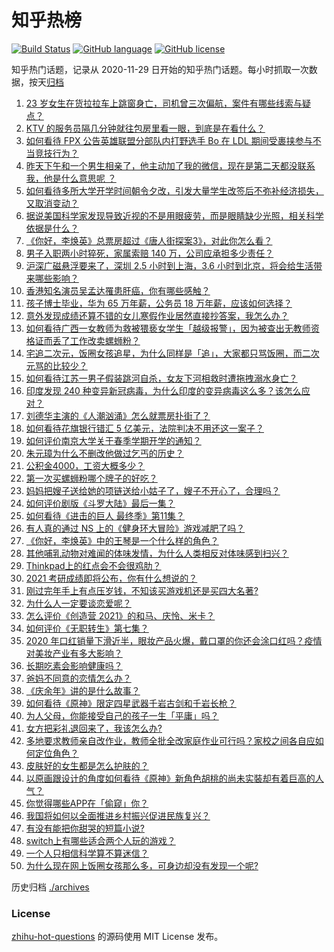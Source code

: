# 知乎热榜
[![Build Status](https://github.com/ToWeLong/zhihu-hot-questions/workflows/CI/badge.svg)](https://github.com/ToWeLong/zhihu-hot-questions/actions)
[![GitHub language](https://img.shields.io/badge/language-golang-orange.svg)](https://golang.org/)
[![GitHub license](https://img.shields.io/github/license/ToWeLong/zhihu-hot-questions)](https://github.com/ToWeLong/zhihu-hot-questions/blob/main/LICENSE)

知乎热门话题，记录从 2020-11-29 日开始的知乎热门话题。每小时抓取一次数据，按天[归档](./archives)

<!-- BEGIN -->

1. [23 岁女生在货拉拉车上跳窗身亡，司机曾三次偏航，案件有哪些线索与疑点？](https://www.zhihu.com/question/445659561)
1. [KTV 的服务员隔几分钟就往包房里看一眼，到底是在看什么？](https://www.zhihu.com/question/22629932)
1. [如何看待 FPX 公告英雄联盟分部队内打野选手 Bo 在 LDL 期间受裹挟参与不当竞技行为？](https://www.zhihu.com/question/445776998)
1. [昨天下午和一个男生相亲了，他主动加了我的微信，现在是第二天都没联系我，他是什么意思呢   ？](https://www.zhihu.com/question/442482767)
1. [如何看待多所大学开学时间朝令夕改，引发大量学生改签后不弥补经济损失，又取消变动？](https://www.zhihu.com/question/445621972)
1. [据说美国科学家发现导致近视的不是用眼疲劳，而是眼睛缺少光照，相关科学依据是什么？](https://www.zhihu.com/question/46868950)
1. [《你好，李焕英》总票房超过《唐人街探案3》，对此你怎么看？](https://www.zhihu.com/question/445258008)
1. [男子入职两小时猝死，家属索赔 140 万，公司应承担多少责任？](https://www.zhihu.com/question/445700181)
1. [沪深广磁悬浮要来了，深圳 2.5 小时到上海，3.6 小时到北京，将会给生活带来哪些影响？](https://www.zhihu.com/question/445603037)
1. [香港知名演员吴孟达罹患肝癌，你有哪些感触？](https://www.zhihu.com/question/445779642)
1. [孩子博士毕业，华为 65 万年薪，公务员 18 万年薪，应该如何选择？](https://www.zhihu.com/question/444289082)
1. [意外发现成绩还算不错的女儿寒假作业居然直接抄答案，我怎么办？](https://www.zhihu.com/question/444223188)
1. [如何看待广西一女教师为救被猥亵女学生「越级报警」，因为被查出无教师资格证而丢了工作改卖螺蛳粉？](https://www.zhihu.com/question/445722192)
1. [宅追二次元，饭圈女孩追星，为什么同样是「追」，大家都只骂饭圈，而二次元骂的比较少？](https://www.zhihu.com/question/434446919)
1. [如何看待江苏一男子假装跳河自杀，女友下河相救时遭拖拽溺水身亡？](https://www.zhihu.com/question/445577862)
1. [印度发现 240 种变异新冠病毒，为什么印度的变异病毒这么多？该怎么应对？](https://www.zhihu.com/question/445691119)
1. [刘德华主演的《人潮汹涌》怎么就票房扑街了？](https://www.zhihu.com/question/445156727)
1. [如何看待花旗银行错汇 5 亿美元，法院判决不用还这一案子？](https://www.zhihu.com/question/445397624)
1. [如何评价南京大学关于春季学期开学的通知？](https://www.zhihu.com/question/445661666)
1. [朱元璋为什么不删改他做过乞丐的历史？](https://www.zhihu.com/question/319334362)
1. [公积金4000，工资大概多少？](https://www.zhihu.com/question/442656404)
1. [第一次买螺蛳粉哪个牌子的好吃？](https://www.zhihu.com/question/374452877)
1. [妈妈把嫂子送给她的项链送给小姑子了，嫂子不开心了，合理吗？](https://www.zhihu.com/question/443569422)
1. [如何评价剧版《斗罗大陆》最后一集？](https://www.zhihu.com/question/445564855)
1. [如何看待《进击的巨人 最终季》第11集？](https://www.zhihu.com/question/445689544)
1. [有人真的通过 NS 上的《健身环大冒险》游戏减肥了吗？](https://www.zhihu.com/question/359016259)
1. [《你好，李焕英》中的王琴是一个什么样的角色？](https://www.zhihu.com/question/444202459)
1. [其他哺乳动物对难闻的体味发情，为什么人类相反对体味感到扫兴？](https://www.zhihu.com/question/445130804)
1. [Thinkpad上的红点会不会很鸡肋？](https://www.zhihu.com/question/402973926)
1. [2021 考研成绩即将公布，你有什么想说的？](https://www.zhihu.com/question/443240054)
1. [刚过完年手上有点压岁钱，不知该买游戏机还是买四大名著?](https://www.zhihu.com/question/444472347)
1. [为什么人一定要谈恋爱呢？](https://www.zhihu.com/question/444367432)
1. [怎么评价《创造营 2021》的和马、庆怜、米卡？](https://www.zhihu.com/question/445050503)
1. [如何评价《无职转生》第七集？](https://www.zhihu.com/question/445665265)
1. [2020 年口红销量下滑近半，眼妆产品火爆，戴口罩的你还会涂口红吗？疫情对美妆产业有多大影响？](https://www.zhihu.com/question/445709561)
1. [长期吃素会影响健康吗？](https://www.zhihu.com/question/444593611)
1. [爸妈不同意的恋情怎么办？](https://www.zhihu.com/question/424909317)
1. [《庆余年》讲的是什么故事？](https://www.zhihu.com/question/358037227)
1. [如何看待《原神》限定四星武器千岩古剑和千岩长枪？](https://www.zhihu.com/question/445569668)
1. [为人父母，你能接受自己的孩子一生「平庸」吗？](https://www.zhihu.com/question/359250781)
1. [女方把彩礼退回来了，我该怎么办?](https://www.zhihu.com/question/445696325)
1. [多地要求教师亲自改作业，教师全批全改家庭作业可行吗？家校之间各自应如何定位角色？](https://www.zhihu.com/question/445694689)
1. [皮肤好的女生都是怎么护肤的？](https://www.zhihu.com/question/378731108)
1. [以原画跟设计的角度如何看待《原神》新角色胡桃的尚未实裝却有着巨高的人气？](https://www.zhihu.com/question/445178082)
1. [你觉得哪些APP在「偷窥」你？](https://www.zhihu.com/question/445390340)
1. [我国将如何以全面推进乡村振兴促进民族复兴？](https://www.zhihu.com/question/445669242)
1. [有没有能把你甜哭的短篇小说?](https://www.zhihu.com/question/333114370)
1. [switch上有哪些适合两个人玩的游戏？](https://www.zhihu.com/question/433549089)
1. [一个人只相信科学算不算迷信？](https://www.zhihu.com/question/445180200)
1. [为什么现在网上饭圈女孩那么多，可身边却没有发现一个呢?](https://www.zhihu.com/question/432329444)

<!-- END -->

历史归档 [./archives](./archives)


### License
[zhihu-hot-questions](https://github.com/towelong/zhihu-hot-questions) 的源码使用 MIT License 发布。